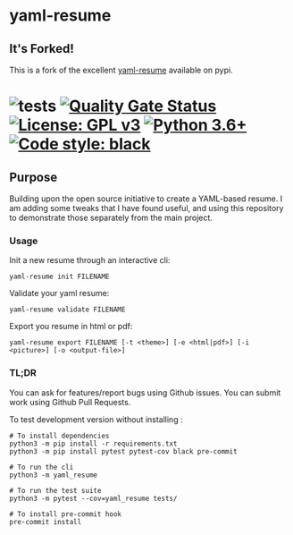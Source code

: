 # yaml-resume

## It's Forked!

This is a fork of the excellent [yaml-resume](https://badge.fury.io/py/yaml-resume) available on pypi.

![tests](https://github.com/notsag/yaml_resume/actions/workflows/build.yml/badge.svg?branch=master)
[![Quality Gate Status](https://sonarcloud.io/api/project_badges/measure?project=notsag_yaml-resume&metric=alert_status)](https://sonarcloud.io/dashboard?id=notsag_yaml-resume)
[![License: GPL v3](https://img.shields.io/badge/License-GPLv3-blue.svg)](https://www.gnu.org/licenses/gpl-3.0)
[![Python 3.6+](https://img.shields.io/badge/python-3.6%7C3.7%7C3.8-blue.svg)](https://www.python.org/downloads/)
[![Code style: black](https://img.shields.io/badge/code%20style-black-000000.svg)](https://github.com/ambv/black)
=======

## Purpose

Building upon the open source initiative to create a YAML-based resume. I am adding some tweaks that I have found useful, and using this repository to demonstrate those separately from the main project. 


### Usage

Init a new resume through an interactive cli:

```
yaml-resume init FILENAME
```

Validate your yaml resume:

```
yaml-resume validate FILENAME
```

Export you resume in html or pdf:

```
yaml-resume export FILENAME [-t <theme>] [-e <html|pdf>] [-i <picture>] [-o <output-file>]
```

### TL;DR

You can ask for features/report bugs using Github issues.
You can submit work using Github Pull Requests.

To test development version without installing : 

```
# To install dependencies
python3 -m pip install -r requirements.txt
python3 -m pip install pytest pytest-cov black pre-commit

# To run the cli
python3 -m yaml_resume

# To run the test suite
python3 -m pytest --cov=yaml_resume tests/

# To install pre-commit hook
pre-commit install
```
